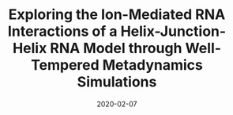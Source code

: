 ---
title: "Exploring the Ion-Mediated RNA Interactions of a Helix-Junction-Helix RNA Model through Well-Tempered Metadynamics Simulations"
collection: conference abstracts
permalink: /publication/2020-abstract-1
excerpt: 'To elucidate the contribution of metal ions in folding of RNA molecules into functionally competent structures, we have studied the folding of a special RNA hairpin motif in the presence of different metal ions using atomistic molecular dynamics simulations.'
date: 2020-02-07
venue: 'Biophysical Society Meeting'
# paperurl: 'http://academicpages.github.io/files/paper1.pdf'
citation: 'Kleiman, Diego E., Nawavi Naleem, and Serdal Kirmizialtin. &quot;Exploring the Ion-Mediated RNA Interactions of a Helix-Junction-Helix RNA Model through Well-Tempered Metadynamics Simulations.&quot; Biophysical Journal 118.3 (2020): 68a-69a.'
---
